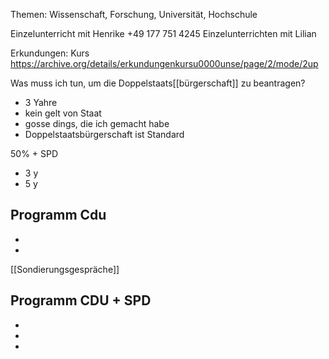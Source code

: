Themen: Wissenschaft, Forschung, Universität, Hochschule

Einzelunterricht mit Henrike +49 177 751 4245 
Einzelunterrichten mit Lilian

Erkundungen: Kurs
https://archive.org/details/erkundungenkursu0000unse/page/2/mode/2up

Was muss ich tun, um die Doppelstaats[[bürgerschaft]] zu beantragen?
- 3 Yahre
- kein gelt von Staat
- gosse dings, die ich gemacht habe 
- Doppelstaatsbürgerschaft ist Standard

 50% + SPD
  - 3 y
  - 5 y 

Programm Cdu
-
-
-

[[Sondierungsgespräche]]



Programm CDU + SPD
-
-
-
-














